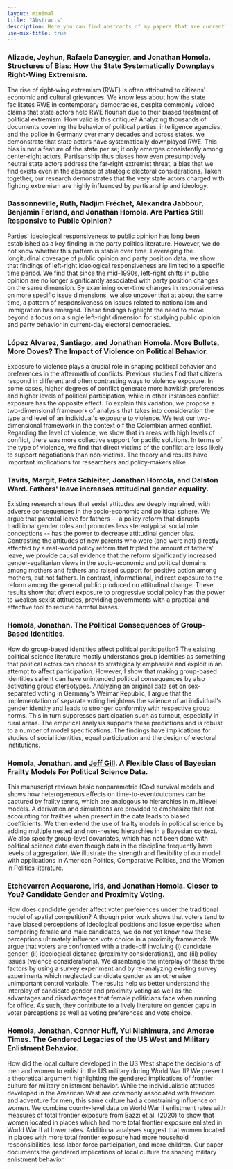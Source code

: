 ```yaml
---
layout: minimal
title: "Abstracts"
description: Here you can find abstracts of my papers that are currently under review or work in progress.
use-mix-title: true
---
```

### <a name="bias"></a>Alizade, Jeyhun, Rafaela Dancygier, and Jonathan Homola. Structures of Bias: How the State Systematically Downplays Right-Wing Extremism.
The rise of right-wing extremism (RWE) is often attributed to citizens' economic and cultural grievances. We know less about how the state facilitates RWE in contemporary democracies, despite commonly voiced claims that state actors help RWE flourish due to their biased treatment of political extremism. How valid is this critique? Analyzing thousands of documents covering the behavior of political parties, intelligence agencies, and the police in Germany over many decades and across states, we demonstrate that state actors have systematically downplayed RWE. This bias is not a feature of the state per se; it only emerges consistently among center-right actors. Partisanship thus biases how even presumptively neutral state actors address the far-right extremist threat, a bias that we find exists even in the absence of strategic electoral considerations. Taken together, our research demonstrates that the very state actors charged with fighting extremism are highly influenced by partisanship and ideology.

### <a name="parties"></a>Dassonneville, Ruth, Nadjim Fréchet, Alexandra Jabbour, Benjamin Ferland, and Jonathan Homola. Are Parties Still Responsive to Public Opinion?
Parties' ideological responsiveness to public opinion has long been established as a key finding in the party politics literature. However, we do not know whether this pattern is stable over time. Leveraging the longitudinal coverage of public opinion and party position data, we show that findings of left-right ideological responsiveness are limited to a specific time period. We find that since the mid-1990s, left-right shifts in public opinion are no longer significantly associated with party position changes on the same dimension. By examining over-time changes in responsiveness on more specific issue dimensions, we also uncover that at about the same time, a pattern of responsiveness on issues related to nationalism and immigration has emerged. These findings highlight the need to move beyond a focus on a single left-right dimension for studying public opinion and party behavior in current-day electoral democracies. 

### <a name="bullets"></a>López Álvarez, Santiago, and Jonathan Homola. More Bullets, More Doves? The Impact of Violence on Political Behavior.
Exposure to violence plays a crucial role in shaping political behavior and preferences in the aftermath of conflicts. Previous studies find that citizens respond in different and often contrasting ways to violence exposure. In some cases, higher degrees of conflict generate more hawkish preferences and higher levels of political participation, while in other instances conflict exposure has the opposite effect. To explain this variation, we propose a two-dimensional framework of analysis that takes into consideration the type and level of an individual's exposure to violence. We test our two-dimensional framework in the context o f the Colombian armed conflict. Regarding the level of violence, we show that in areas with high levels of conflict, there was more collective support for pacific solutions. In terms of the type of violence, we find that direct victims of the conflict are less likely to support negotiations than non-victims. The theory and results have important implications for researchers and policy-makers alike.

### <a name="fathers"></a>Tavits, Margit, Petra Schleiter, Jonathan Homola, and Dalston Ward. Fathers' leave increases attitudinal gender equality.
Existing research shows that sexist attitudes are deeply ingrained, with adverse consequences in the socio-economic and political sphere. We argue that parental leave for fathers -- a policy reform that disrupts traditional gender roles and promotes less stereotypical social role conceptions -- has the power to decrease attitudinal gender bias. Contrasting the attitudes of new parents who were (and were not) directly affected by a real-world policy reform that tripled the amount of fathers' leave, we provide causal evidence that the reform significantly increased gender-egalitarian views in the socio-economic and political domains among mothers and fathers and raised support for positive action among mothers, but not fathers. In contrast, informational, indirect exposure to the reform among the general public produced no attitudinal change. These results show that *direct* exposure to progressive social policy has the power to weaken sexist attitudes, providing governments with a practical and effective tool to reduce harmful biases.

### <a name="separate"></a>Homola, Jonathan. The Political Consequences of Group-Based Identities.
How do group-based identities affect political participation? The existing political science literature mostly understands group identities as something that political actors can choose to strategically emphasize and exploit in an attempt to affect participation. However, I show that making group-based identities salient can have unintended political consequences by also activating group stereotypes. Analyzing an original data set on sex-separated voting in Germany's Weimar Republic, I argue that the implementation of separate voting heightens the salience of an individual's gender identity and leads to stronger conformity with respective group norms. This in turn suppresses participation such as turnout, especially in rural areas. The empirical analysis supports these predictions and is robust to a number of model specifications. The findings have implications for studies of social identities, equal participation and the design of electoral institutions.

### <a name="frailty"></a>Homola, Jonathan, and <a href="http://jeffgill.org/" target="_blank">Jeff Gill</a>. A Flexible Class of Bayesian Frailty Models For Political Science Data.
This manuscript reviews basic nonparametric (Cox) survival models and shows how heterogeneous effects on time-to-eventoutcomes can be captured by frailty terms, which are analogous to hierarchies in multilevel models. A derivation and simulations are provided to emphasize that not accounting for frailties when present in the data leads to biased coefficients. We then extend the use of frailty models in political science by adding multiple nested and non-nested hierarchies in a Bayesian context. We also specify group-level covariates, which has not been done with political science data even though data in the discipline frequently have levels of aggregation. We illustrate the strength and flexibility of our model with applications in American Politics, Comparative Politics, and the Women in Politics literature.

### <a name="closer"></a>Etchevarren Acquarone, Iris, and Jonathan Homola. Closer to You? Candidate Gender and Proximity Voting.
How does candidate gender affect voter preferences under the traditional model of spatial competition? Although prior work shows that voters tend to have biased perceptions of ideological positions and issue expertise when comparing female and male candidates, we do not yet know how these perceptions ultimately influence vote choice in a proximity framework. We argue that voters are confronted with a trade-off involving (i) candidate gender, (ii) ideological distance (proximity considerations), and (iii) policy issues (valence considerations). We disentangle the interplay of these three factors by using a survey experiment and by re-analyzing existing survey experiments which neglected candidate gender as an otherwise unimportant control variable. The results help us better understand the interplay of candidate gender and proximity voting as well as the advantages and disadvantages that female politicians face when running for office. As such, they contribute to a lively literature on gender gaps in voter perceptions as well as voting preferences and vote choice.

### <a name="frontier"></a>Homola, Jonathan, Connor Huff, Yui Nishimura, and Amorae Times. The Gendered Legacies of the US West and Military Enlistment Behavior.
How did the local culture developed in the US West shape the decisions of men and women to enlist in the US military during World War II? We present a theoretical argument highlighting the gendered implications of frontier culture for military enlistment behavior. While the individualistic attitudes developed in the American West are commonly associated with freedom and adventure for men, this same culture had a constraining influence on women. We combine county-level data on World War II enlistment rates with measures of total frontier exposure from Bazzi et al. (2020) to show that women located in places which had more total frontier exposure enlisted in World War II at lower rates. Additional analyses suggest that women located in places with more total frontier exposure had more household responsibilities, less labor force participation, and more children. Our paper documents the gendered implications of local culture for shaping military enlistment behavior. 
